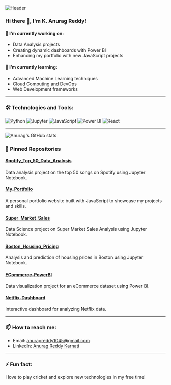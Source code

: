 ![Header](https://via.placeholder.com/1200x400?text=Welcome+to+Anurag%27s+Tech+World!+Data+Science+Enthusiast)

### Hi there 👋, I'm K. Anurag Reddy!

#### 🔭 I’m currently working on:
- Data Analysis projects
- Creating dynamic dashboards with Power BI
- Enhancing my portfolio with new JavaScript projects

#### 🌱 I’m currently learning:
- Advanced Machine Learning techniques
- Cloud Computing and DevOps
- Web Development frameworks

---

### 🛠️ Technologies and Tools:
![Python](https://img.shields.io/badge/Python-3776AB?style=flat&logo=python&logoColor=white)
![Jupyter](https://img.shields.io/badge/Jupyter-F37626?style=flat&logo=jupyter&logoColor=white)
![JavaScript](https://img.shields.io/badge/JavaScript-F7DF1E?style=flat&logo=javascript&logoColor=black)
![Power BI](https://img.shields.io/badge/Power%20BI-F2C811?style=flat&logo=power%20bi&logoColor=black)
![React](https://img.shields.io/badge/React-20232A?style=flat&logo=react&logoColor=61DAFB)

---

![Anurag's GitHub stats](https://github-readme-stats.vercel.app/api?username=Anurag1045&show_icons=true&theme=radical)

### 📌 Pinned Repositories

#### [Spotify_Top_50_Data_Analysis](https://github.com/Anurag1045/Spotify_Top_50_Data_Analysis)
Data analysis project on the top 50 songs on Spotify using Jupyter Notebook.

#### [My_Portfolio](https://github.com/Anurag1045/My_Portfolio)
A personal portfolio website built with JavaScript to showcase my projects and skills.

#### [Super_Market_Sales](https://github.com/Anurag1045/Super_Market_Sales)
Data Science project on Super Market Sales Analysis using Jupyter Notebook.

#### [Boston_Housing_Pricing](https://github.com/Anurag1045/Boston_Housing_Pricing)
Analysis and prediction of housing prices in Boston using Jupyter Notebook.

#### [ECommerce-PowerBI](https://github.com/Anurag1045/ECommerce-PowerBI)
Data visualization project for an eCommerce dataset using Power BI.

#### [Netflix-Dashboard](https://github.com/Anurag1045/Netflix-Dashboard)
Interactive dashboard for analyzing Netflix data.

---
### 📫 How to reach me:
- Email: anuragreddy1045@gmail.com
- LinkedIn: [Anurag Reddy Karnati](https://www.linkedin.com/in/anurag45/)

---

### ⚡ Fun fact:
I love to play cricket and explore new technologies in my free time!

